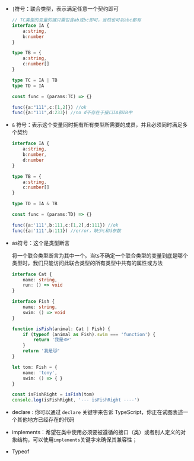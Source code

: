 - `|`符号：联合类型，表示满足任意一个契约即可

  ```typescript
  // TC类型的变量的键只需包含ab或bc即可，当然也可以abc都有
  interface IA {
      a:string,
      b:number
  }
  
  type TB = {
      a:string,
      c:number[]
  }
  
  type TC = IA | TB
  type TD = IA
  
  const func = (params:TC) => {}
  
  func({a:"111",c:[1,2]}) //ok
  func({a:"111",d:233}) //no d不存在于接口IA和IB中
  ```

  

- `&` 符号：表示这个变量同时拥有所有类型所需要的成员，并且必须同时满足多个契约

  ```typescript
  interface IA {
      a:string,
      b:number,
      d:number
  }
  
  type TB = {
      a:string,
      c:number[]
  }
  
  type TD = IA & TB
  
  const func = (params:TD) => {}
  
  func({a:'111',b:111,c:[1,2],d:111}) //ok
  func({a:'111',b:111}) //error，缺少c和d参数
  ```

- as符号：这个是类型断言

  将一个联合类型断言为其中一个。当ts不确定一个联合类型的变量到底是哪个类型时，我们只能访问此联合类型的所有类型中共有的属性或方法

  ```typescript
  interface Cat {
      name: string,
      run: () => void
  }
  
  interface Fish {
      name: string,
      swim: () => void
  }
  
  function isFish(animal: Cat | Fish) {
      if (typeof (animal as Fish).swim === 'function') {
          return '我是🐟'
      }
      return '我是🐱'
  }
  
  let tom: Fish = {
      name: 'tony',
      swim: () => { }
  }
  
  const isFishRight = isFish(tom)
  console.log(isFishRight, '--- isFishRight ----')
  
  ```

  

- declare : 你可以通过 `declare` 关键字来告诉 TypeScript，你正在试图表述一个其他地方已经存在的代码

- implements：希望在类中使用必须要被遵循的接口（类）或者别人定义的对象结构，可以使用`implements`关键字来确保其兼容性；

  

- Typeof 

  ```
  
  ```

  

